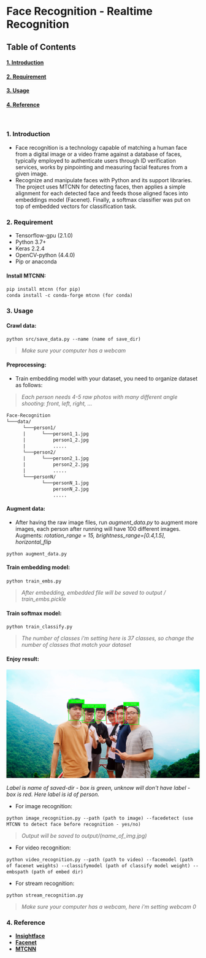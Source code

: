 # Face Recognition - Realtime Recognition
## Table of Contents  
#### [1. Introduction](#headers)
#### [2. Requirement](#requirement)   
#### [3. Usage](#usage) 
#### [4. Reference](#reference) 
<br>
<a name="headers"/>

### 1. Introduction
- Face recognition is a technology capable of matching a human face from a digital image or a video frame against a database of faces, typically employed to authenticate users through ID verification services, works by pinpointing and measuring facial features from a given image.
- Recognize and manipulate faces with Python and its support libraries.
The project uses MTCNN for detecting faces, then applies a simple alignment for each detected face and feeds those aligned faces into embeddings model (Facenet).
Finally, a softmax classifier was put on top of embedded vectors for classification task.

<a name="requirement"/>

### 2. Requirement
- Tensorflow-gpu (2.1.0)
- Python 3.7+
- Keras 2.2.4
- OpenCV-python (4.4.0)
- Pip or anaconda
#### Install MTCNN:
```
pip install mtcnn (for pip)
conda install -c conda-forge mtcnn (for conda)
```

<a name="usage"/>

### 3. Usage
#### Crawl data:
```
python src/save_data.py --name (name of save_dir)
```
> *Make sure your computer has a webcam*
#### Preprocessing:
- Train embedding model with your dataset, you need to organize dataset as follows:
> *Each person needs 4-5 raw photos with many different angle shooting: front, left, right, ...*
```
Face-Recognition
└───data/
      └───person1/
      |      └───person1_1.jpg
      |          person1_2.jpg
      |          .....
      └───person2/
      |      └───person2_1.jpg
      |          person2_2.jpg
      |          .....
      └───personN/
             └───personN_1.jpg
                 personN_2.jpg
                 .....
```
#### Augment data:
- After having the raw image files, run *augment_data.py* to augment more images, each person after running will have 100 different images. Augments: *rotation_range = 15, brightness_range=[0.4,1.5], horizontal_flip*
```
python augment_data.py
```
#### Train embedding model:
```
python train_embs.py
```
> *After embedding, embedded file will be saved to output / train_embs.pickle*
#### Train softmax model:
```
python train_classify.py
```
> *The number of classes i'm setting here is 37 classes, so change the number of classes that match your dataset*
#### Enjoy result:
<p align="center"> <img src="https://github.com/manhminno/Face-Recognition/blob/master/output/1.jpg"></p>

*Label is name of saved-dir - box is green, unknow will don't have label - box is red. Here label is id of person.*
- For image recognition:
```
python image_recognition.py --path (path to image) --facedetect (use MTCNN to detect face before recognition - yes/no)
```
> *Output will be saved to output/(name_of_img.jpg)*
- For video recognition:
```
python video_recognition.py --path (path to video) --facemodel (path of facenet weights) --classifymodel (path of classify model weight) --embspath (path of embed dir)
```
- For stream recognition:
```
python stream_recognition.py
```
> *Make sure your computer has a webcam, here i'm setting webcam 0*

<a name="reference"/>

### 4. Reference
- <strong><a href="https://github.com/deepinsight/insightface">Insightface</a></strong>
- <strong><a href="https://github.com/davidsandberg/facenet">Facenet</a></strong>
- <strong><a href="https://github.com/timesler/facenet-pytorch/blob/master/models/mtcnn.py">MTCNN</a></strong>



